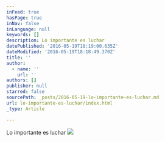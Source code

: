 ```yaml
---
inFeed: true
hasPage: true
inNav: false
inLanguage: null
keywords: []
description: Lo importante es luchar
datePublished: '2016-05-19T18:19:00.635Z'
dateModified: '2016-05-19T18:18:49.370Z'
title: ''
author:
  - name: ''
    url: ''
authors: []
publisher: null
starred: false
sourcePath: _posts/2016-05-19-lo-importante-es-luchar.md
url: lo-importante-es-luchar/index.html
_type: Article

---
```

Lo importante es luchar
![](https://the-grid-user-content.s3-us-west-2.amazonaws.com/a7415364-7ad2-40a9-83c3-60ac97d1786e.jpg)